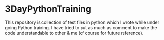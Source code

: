 # 3DayPythonTraining
This repository is collection of test files in python which I wrote while under going Python training.
I have tried to put as much as comment to make the code understandable to other & me (of course for future reference).

